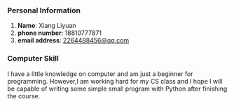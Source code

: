 

### Personal Information
1. **Name**: Xiang Liyuan
2. **phone number**: 18810777871
3. **email address**: 2264488456@qq.com

### Computer Skill
I have a little knowledge on computer and am just a beginner for programming. However,I am working hard for my CS class and I hope I will be capable of writing some simple small program with Python after finishing the course.
